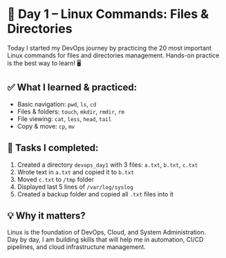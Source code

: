 
# 🚀 Day 1 – Linux Commands: Files & Directories

Today I started my DevOps journey by practicing the 20 most important Linux commands for files and directories management. Hands-on practice is the best way to learn! 🖥️

## ✅ What I learned & practiced:
- Basic navigation: `pwd`, `ls`, `cd`
- Files & folders: `touch`, `mkdir`, `rmdir`, `rm`
- File viewing: `cat`, `less`, `head`, `tail`
- Copy & move: `cp`, `mv`

## 📝 Tasks I completed:
1. Created a directory `devops_day1` with 3 files: `a.txt`, `b.txt`, `c.txt`
2. Wrote text in `a.txt` and copied it to `b.txt`
3. Moved `c.txt` to `/tmp` folder
4. Displayed last 5 lines of `/var/log/syslog`
5. Created a backup folder and copied all `.txt` files into it

## 💡 Why it matters?
Linux is the foundation of DevOps, Cloud, and System Administration.  
Day by day, I am building skills that will help me in automation, CI/CD pipelines, and cloud infrastructure management.

